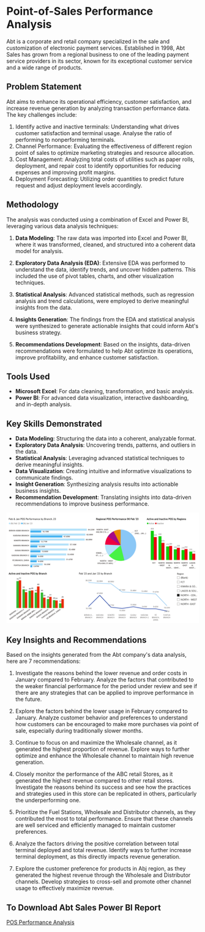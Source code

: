 # Point-of-Sales Performance Analysis
Abt is a corporate and retail company specialized in the sale and customization of electronic payment services. Established in 1998, Abt Sales has grown from a regional business to one of the leading payment service providers in its sector, known for its exceptional customer service and a wide range of products. 

## Problem Statement
Abt aims to enhance its operational efficiency, customer satisfaction, and increase revenue generation by analyzing transaction performance data. The key challenges include:

1. Identify active and inactive terminals: Understanding what drives customer satisfaction and terminal usage. Analyse the ratio of performing to nonperforming terminals.
2. Channel Performance: Evaluating the effectiveness of different region point of sales to optimize marketing strategies and resource allocation.
3. Cost Management: Analyzing total costs of utilities such as paper rolls, deployment, and repair cost to identify opportunities for reducing expenses and improving profit margins.
4. Deployment Forecasting: Utilizing order quantities to predict future request and adjust deployment levels accordingly.

## Methodology
The analysis was conducted using a combination of Excel and Power BI, leveraging various data analysis techniques:

1. **Data Modeling**: The raw data was imported into Excel and Power BI, where it was transformed, cleaned, and structured into a coherent data model for analysis.

2. **Exploratory Data Analysis (EDA)**: Extensive EDA was performed to understand the data, identify trends, and uncover hidden patterns. This included the use of pivot tables, charts, and other visualization techniques.

3. **Statistical Analysis**: Advanced statistical methods, such as regression analysis and trend calculations, were employed to derive meaningful insights from the data.

4. **Insights Generation**: The findings from the EDA and statistical analysis were synthesized to generate actionable insights that could inform Abt's business strategy.

5. **Recommendations Development**: Based on the insights, data-driven recommendations were formulated to help Abt optimize its operations, improve profitability, and enhance customer satisfaction.

## Tools Used
- **Microsoft Excel**: For data cleaning, transformation, and basic analysis.
- **Power BI**: For advanced data visualization, interactive dashboarding, and in-depth analysis.

## Key Skills Demonstrated
- **Data Modeling**: Structuring the data into a coherent, analyzable format.
- **Exploratory Data Analysis**: Uncovering trends, patterns, and outliers in the data.
- **Statistical Analysis**: Leveraging advanced statistical techniques to derive meaningful insights.
- **Data Visualization**: Creating intuitive and informative visualizations to communicate findings.
- **Insight Generation**: Synthesizing analysis results into actionable business insights.
- **Recommendation Development**: Translating insights into data-driven recommendations to improve business performance.

![POS Performance Analysis](https://github.com/danielagbo44/POS-Performance-Metrics-Reports/blob/main/POS%20Performance%20PBI%20Feb%2C23_page-0001.jpg)


## Key Insights and Recommendations

Based on the insights generated from the Abt company's data analysis, here are 7 recommendations:

1. Investigate the reasons behind the lower revenue and order costs in January compared to February. Analyze the factors that contributed to the weaker financial performance for the period under review and see if there are any strategies that can be applied to improve performance in the future.

2. Explore the factors behind the lower usage in February compared to January. Analyze customer behavior and preferences to understand how customers can be encouraged to make more purchases via point of sale, especially during traditionally slower months.

3. Continue to focus on and maximize the Wholesale channel, as it generated the highest proportion of revenue. Explore ways to further optimize and enhance the Wholesale channel to maintain high revenue generation.

4. Closely monitor the performance of the ABC retail Stores, as it generated the highest revenue compared to other retail stores. Investigate the reasons behind its success and see how the practices and strategies used in this store can be replicated in others, particularly the underperforming one.

5. Prioritize the Fuel Stations, Wholesale and Distributor channels, as they contributed the most to total performance. Ensure that these channels are well serviced and efficiently managed to maintain customer preferences.

6. Analyze the factors driving the positive correlation between total terminal deployed and total revenue. Identify ways to further increase terminal deployment, as this directly impacts revenue generation.

7. Explore the customer preference for products in Abj region, as they generated the highest revenue through the Wholesale and Distributor channels. Develop strategies to cross-sell and promote other channel usage to effectively maximize revenue.


## To Download Abt Sales Power BI Report
[POS Performance Analysis](https://drive.google.com/file/d/1iXUwzwJcySbucHYAxngpfNISDkmVK6UQ/view?usp=sharing)
